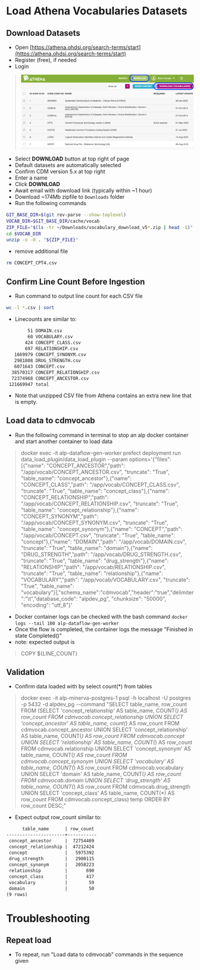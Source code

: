 # Load Athena Vocabularies Datasets

## Download Datasets
- Open [https://athena.ohdsi.org/search-terms/start](https://athena.ohdsi.org/search-terms/start)
- Register (free), if needed
- Login

> ![](../images/vocab/AthenaDownload.png)

- Select **DOWNLOAD** button at top right of page
- Default datasets are automatically selected
- Confirm CDM version 5.x at top right
- Enter a name
- Click **DOWNLOAD**
- Await email with download link (typically within ~1 hour)
- Download ~174Mb zipfile to `Downloads` folder
- Run the following commands
```bash
GIT_BASE_DIR=$(git rev-parse --show-toplevel)
VOCAB_DIR=$GIT_BASE_DIR/cache/vocab
ZIP_FILE="$(ls -tr ~/Downloads/vocabulary_download_v5*.zip | head -1)"
cd $VOCAB_DIR
unzip -o -d . "${ZIP_FILE}"
```
- remove additional file
```bash
rm CONCEPT_CPT4.csv
```

## Confirm Line Count Before Ingestion
- Run command to output line count for each CSV file 
```bash
wc -l *.csv | sort
```
- Linecounts are similar to:
```
        51 DOMAIN.csv
        60 VOCABULARY.csv
       424 CONCEPT_CLASS.csv
       697 RELATIONSHIP.csv
   1669979 CONCEPT_SYNONYM.csv
   2981808 DRUG_STRENGTH.csv
   6071643 CONCEPT.csv
  38570317 CONCEPT_RELATIONSHIP.csv
  72374968 CONCEPT_ANCESTOR.csv
 121669947 total
```
- Note that unzipped CSV file from Athena contains an extra new line that is empty.

## Load data to cdmvocab

- Run the following command in terminal to stop an alp docker container and start another container to load data

> docker exec -it alp-dataflow-gen-worker prefect deployment run data_load_plugin/data_load_plugin --param options='{"files":[{"name": "CONCEPT_ANCESTOR","path": "/app/vocab/CONCEPT_ANCESTOR.csv", "truncate": "True", "table_name": "concept_ancestor"},{"name": "CONCEPT_CLASS","path": "/app/vocab/CONCEPT_CLASS.csv", "truncate": "True", "table_name": "concept_class"},{"name": "CONCEPT_RELATIONSHIP","path": "/app/vocab/CONCEPT_RELATIONSHIP.csv", "truncate": "True", "table_name": "concept_relationship"},{"name": "CONCEPT_SYNONYM","path": "/app/vocab/CONCEPT_SYNONYM.csv", "truncate": "True", "table_name": "concept_synonym"},{"name": "CONCEPT","path": "/app/vocab/CONCEPT.csv", "truncate": "True", "table_name": "concept"},{"name": "DOMAIN","path": "/app/vocab/DOMAIN.csv", "truncate": "True", "table_name": "domain"},{"name": "DRUG_STRENGTH","path": "/app/vocab/DRUG_STRENGTH.csv", "truncate": "True", "table_name": "drug_strength"},{"name": "RELATIONSHIP","path": "/app/vocab/RELATIONSHIP.csv", "truncate": "True", "table_name": "relationship"},{"name": "VOCABULARY","path": "/app/vocab/VOCABULARY.csv", "truncate": "True", "table_name": "vocabulary"}],"schema_name":"cdmvocab","header":"true","delimiter":"\t","database_code": "alpdev_pg", "chunksize": "50000", "encoding": "utf_8"}'

- Docker container logs can be checked with the bash command `docker logs --tail 100 alp-dataflow-gen-worker`
- Once the flow is completed, the container logs the message "Finished in state Completed()"
- note: expected output is 
> COPY ${LINE_COUNT}

## Validation
- Confirm data loaded with by select count(*) from tables

> docker exec -it alp-minerva-postgres-1 psql -h localhost -U postgres -p 5432 -d alpdev_pg --command "SELECT table_name, row_count FROM (SELECT 'concept_relationship' AS table_name, COUNT(*) AS row_count FROM cdmvocab.concept_relationship UNION SELECT 'concept_ancestor' AS table_name, count(*) AS row_count FROM cdmvocab.concept_ancestor UNION SELECT 'concept_relationship' AS table_name, COUNT(*) AS row_count FROM cdmvocab.concept UNION SELECT 'relationship' AS table_name, COUNT(*) AS row_count FROM cdmvocab.relationship UNION SELECT 'concept_synonym' AS table_name, COUNT(*) AS row_count FROM cdmvocab.concept_synonym UNION SELECT 'vocabulary' AS table_name, COUNT(*) AS row_count FROM cdmvocab.vocabulary UNION SELECT 'domain' AS table_name, COUNT(*) AS row_count FROM cdmvocab.domain UNION SELECT 'drug_strength' AS table_name, COUNT(*) AS row_count FROM cdmvocab.drug_strength UNION SELECT 'concept_class' AS table_name, COUNT(*) AS row_count FROM cdmvocab.concept_class) temp ORDER BY row_count DESC;"

- Expect output row_count similar to:

```
      table_name      | row_count 
----------------------+-----------
 concept_ancestor     |  72754469
 concept_relationship |  47212424
 concept              |   5975392
 drug_strength        |   2980115
 concept_synonym      |   2058223
 relationship         |       690
 concept_class        |       417
 vocabulary           |        59
 domain               |        50
(9 rows)

```

# Troubleshooting
## Repeat load
- To repeat, run "Load data to cdmvocab" commands in the sequence given
